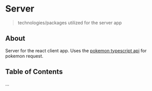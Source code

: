 # Server
> technologies/packages utilized for the server app

## About

Server for the react client app. 
Uses the [pokemon typescript api](https://pokenode-ts-docs-gabb-c.vercel.app/) for pokemon request.

## Table of Contents

...
